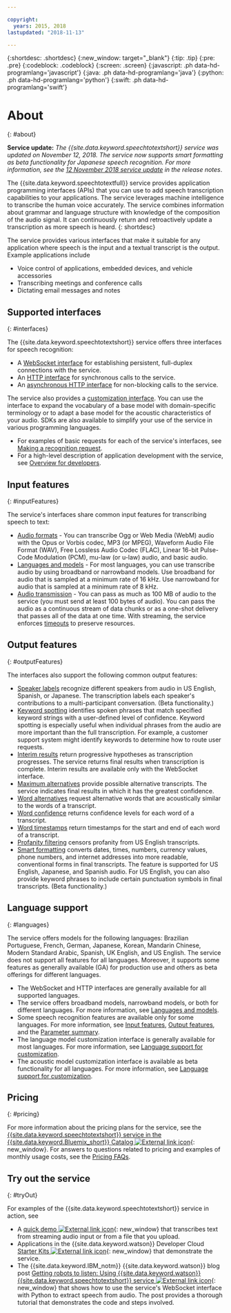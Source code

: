 ```yaml
---

copyright:
  years: 2015, 2018
lastupdated: "2018-11-13"

---
```


{:shortdesc: .shortdesc}
{:new_window: target="_blank"}
{:tip: .tip}
{:pre: .pre}
{:codeblock: .codeblock}
{:screen: .screen}
{:javascript: .ph data-hd-programlang='javascript'}
{:java: .ph data-hd-programlang='java'}
{:python: .ph data-hd-programlang='python'}
{:swift: .ph data-hd-programlang='swift'}

# About
{: #about}

**Service update:** *The {{site.data.keyword.speechtotextshort}} service was updated on November 12, 2018. The service now supports smart formatting as beta functionality for Japanese speech recognition. For more information, see the [12 November 2018 service update](/docs/services/speech-to-text/release-notes.html#November2018b) in the release notes*.

The {{site.data.keyword.speechtotextfull}} service provides application programming interfaces (APIs) that you can use to add speech transcription capabilities to your applications. The service leverages machine intelligence to transcribe the human voice accurately. The service combines information about grammar and language structure with knowledge of the composition of the audio signal. It can continuously return and retroactively update a transcription as more speech is heard.
{: shortdesc}

The service provides various interfaces that make it suitable for any application where speech is the input and a textual transcript is the output. Example applications include

-   Voice control of applications, embedded devices, and vehicle accessories
-   Transcribing meetings and conference calls
-   Dictating email messages and notes

## Supported interfaces
{: #interfaces}

The {{site.data.keyword.speechtotextshort}} service offers three interfaces for speech recognition:

-   A [WebSocket interface](/docs/services/speech-to-text/websockets.html) for establishing persistent, full-duplex connections with the service.
-   An [HTTP interface](/docs/services/speech-to-text/http.html) for synchronous calls to the service.
-   An [asynchronous HTTP interface](/docs/services/speech-to-text/async.html) for non-blocking calls to the service.

The service also provides a [customization interface](/docs/services/speech-to-text/custom.html). You can use the interface to expand the vocabulary of a base model with domain-specific terminology or to adapt a base model for the acoustic characteristics of your audio. SDKs are also available to simplify your use of the service in various programming languages.

-   For examples of basic requests for each of the service's interfaces, see [Making a recognition request](/docs/services/speech-to-text/basic-request.html).
-   For a high-level description of application development with the service, see [Overview for developers](/docs/services/speech-to-text/developer-overview.html).

## Input features
{: #inputFeatures}

The service's interfaces share common input features for transcribing speech to text:

-   [Audio formats](/docs/services/speech-to-text/audio-formats.html) - You can transcribe Ogg or Web Media (WebM) audio with the Opus or Vorbis codec, MP3 (or MPEG), Waveform Audio File Format (WAV), Free Lossless Audio Codec (FLAC), Linear 16-bit Pulse-Code Modulation (PCM), mu-law (or u-law) audio, and basic audio.
-   [Languages and models](/docs/services/speech-to-text/input.html#models) - For most languages, you can use transcribe audio by using broadband or narrowband models. Use broadband for audio that is sampled at a minimum rate of 16 kHz. Use narrowband for audio that is sampled at a minimum rate of 8 kHz.
-   [Audio transmission](/docs/services/speech-to-text/input.html#transmission) - You can pass as much as 100 MB of audio to the service (you must send at least 100 bytes of audio). You can pass the audio as a continuous stream of data chunks or as a one-shot delivery that passes all of the data at one time. With streaming, the service enforces [timeouts](/docs/services/speech-to-text/input.html#timeouts) to preserve resources.

## Output features
{: #outputFeatures}

The interfaces also support the following common output features:

-   [Speaker labels](/docs/services/speech-to-text/output.html#speaker_labels) recognize different speakers from audio in US English, Spanish, or Japanese. The transcription labels each speaker's contributions to a multi-participant conversation. (Beta functionality.)
-   [Keyword spotting](/docs/services/speech-to-text/output.html#keyword_spotting) identifies spoken phrases that match specified keyword strings with a user-defined level of confidence. Keyword spotting is especially useful when individual phrases from the audio are more important than the full transcription. For example, a customer support system might identify keywords to determine how to route user requests.
-   [Interim results](/docs/services/speech-to-text/output.html#interim) return progressive hypotheses as transcription progresses. The service returns final results when transcription is complete. Interim results are available only with the WebSocket interface.
-   [Maximum alternatives](/docs/services/speech-to-text/output.html#max_alternatives) provide possible alternative transcripts. The service indicates final results in which it has the greatest confidence.
-   [Word alternatives](/docs/services/speech-to-text/output.html#word_alternatives) request alternative words that are acoustically similar to the words of a transcript.
-   [Word confidence](/docs/services/speech-to-text/output.html#word_confidence) returns confidence levels for each word of a transcript.
-   [Word timestamps](/docs/services/speech-to-text/output.html#word_timestamps) return timestamps for the start and end of each word of a transcript.
-   [Profanity filtering](/docs/services/speech-to-text/output.html#profanity_filter) censors profanity from US English transcripts.
-   [Smart formatting](/docs/services/speech-to-text/output.html#smart_formatting) converts dates, times, numbers, currency values, phone numbers, and internet addresses into more readable, conventional forms in final transcripts. The feature is supported for US English, Japanese, and Spanish audio. For US English, you can also provide keyword phrases to include certain punctuation symbols in final transcripts. (Beta functionality.)

## Language support
{: #languages}

The service offers models for the following languages: Brazilian Portuguese, French, German, Japanese, Korean, Mandarin Chinese, Modern Standard Arabic, Spanish, UK English, and US English. The service does not support all features for all languages. Moreover, it supports some features as generally available (GA) for production use and others as beta offerings for different languages.

-   The WebSocket and HTTP interfaces are generally available for all supported languages.
-   The service offers broadband models, narrowband models, or both for different languages. For more information, see [Languages and models](/docs/services/speech-to-text/input.html#models).
-   Some speech recognition features are available only for some languages. For more information, see [Input features](/docs/services/speech-to-text/input.html), [Output features](/docs/services/speech-to-text/output.html), and the [Parameter summary](/docs/services/speech-to-text/summary.html).
-   The language model customization interface is generally available for most languages. For more information, see [Language support for customization](/docs/services/speech-to-text/custom.html#languageSupport).
-   The acoustic model customization interface is available as beta functionality for all languages. For more information, see [Language support for customization](/docs/services/speech-to-text/custom.html#languageSupport).

## Pricing
{: #pricing}

For more information about the pricing plans for the service, see the [{{site.data.keyword.speechtotextshort}} service in the {{site.data.keyword.Bluemix_short}} Catalog ![External link icon](../../icons/launch-glyph.svg "External link icon")](https://console.ng.bluemix.net/catalog/services/speech-to-text){: new_window}. For answers to questions related to pricing and examples of monthly usage costs, see the [Pricing FAQs](/docs/services/speech-to-text/faq-pricing.html).

## Try out the service
{: #tryOut}

For examples of the {{site.data.keyword.speechtotextshort}} service in action, see

-   A [quick demo ![External link icon](../../icons/launch-glyph.svg "External link icon")](https://speech-to-text-demo.ng.bluemix.net/){: new_window} that transcribes text from streaming audio input or from a file that you upload.
-   Applications in the {{site.data.keyword.watson}} Developer Cloud [Starter Kits ![External link icon](../../icons/launch-glyph.svg "External link icon")](http://www.ibm.com/watson/developercloud/starter-kits.html){: new_window} that demonstrate the service.
-   The {{site.data.keyword.IBM_notm}} {{site.data.keyword.watson}} blog post [Getting robots to listen: Using {{site.data.keyword.watson}} {{site.data.keyword.speechtotextshort}} service ![External link icon](../../icons/launch-glyph.svg "External link icon")](https://www.ibm.com/blogs/watson/2016/07/getting-robots-listen-using-watsons-speech-text-service/){: new_window} that shows how to use the service's WebSocket interface with Python to extract speech from audio. The post provides a thorough tutorial that demonstrates the code and steps involved.

